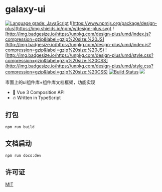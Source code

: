 # galaxy-ui

[![Language grade: JavaScript](https://img.shields.io/lgtm/grade/javascript/g/fish-uncle/design-plus.svg?logo=lgtm&logoWidth=18)](https://lgtm.com/projects/g/fish-uncle/design-plus/context:javascript)
![https://www.npmjs.org/package/design-plus](https://img.shields.io/npm/v/design-plus.svg)
![http://img.badgesize.io/https://unpkg.com/design-plus/umd/index.js?compression=gzip&label=gzip%20size:%20JS](http://img.badgesize.io/https://unpkg.com/design-plus/umd/index.js?compression=gzip&label=gzip%20size:%20JS)
![http://img.badgesize.io/https://unpkg.com/design-plus/umd/style.css?compression=gzip&label=gzip%20size:%20CSS](http://img.badgesize.io/https://unpkg.com/design-plus/umd/style.css?compression=gzip&label=gzip%20size:%20CSS)
[![Build Status](https://app.travis-ci.com/fish-uncle/design-plus.svg?branch=main)](https://app.travis-ci.com/fish-uncle/design-plus)
![](https://img.shields.io/badge/License-MIT-yellow.svg)

市面上的ui组件库+组件库文档框架，功能实现

- 💪 Vue 3 Composition API
- 🔥 Written in TypeScript

## 打包
```shell
npm run build
```

## 文档启动
```shell
npm run docs:dev
```

## 许可证
[MIT](LICENSE.md)
